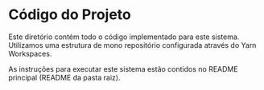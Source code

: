 # Código do Projeto

Este diretório contém todo o código implementado para este sistema. Utilizamos uma estrutura de mono repositório configurada através do Yarn Workspaces.

As instruções para executar este sistema estão contidos no README principal (README da pasta raiz).